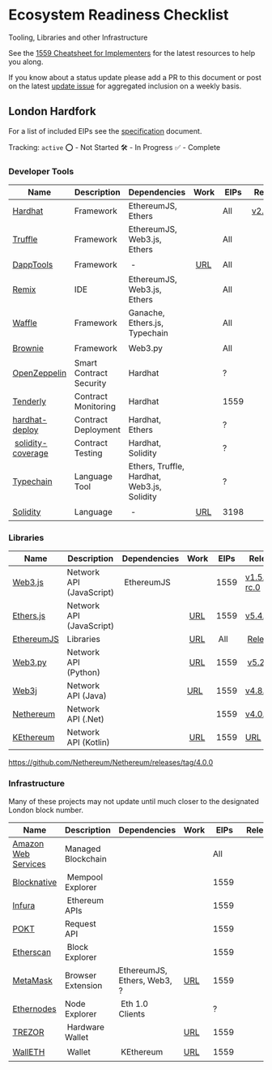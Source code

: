 # Ecosystem Readiness Checklist
Tooling, Libraries and other Infrastructure

See the [1559 Cheatsheet for Implementers](https://hackmd.io/4YVYKxxvRZGDto7aq7rVkg?view) for the latest resources to help you along.

If you know about a status update please add a PR to this document or post on the latest [update issue](https://github.com/ethereum/eth1.0-specs/issues/198) for aggregated inclusion on a weekly basis.

## London Hardfork

For a list of included EIPs see the [specification](./mainnet-upgrades/london.md) document.

Tracking: `active`
⭕ - Not Started
🛠️ - In Progress
✅ - Complete

### Developer Tools

| Name | Description | Dependencies | Work | EIPs | Release | Status
|---|---|---|---|---|---|---|
| [Hardhat][hardhat-link] |Framework |EthereumJS, Ethers |  | All |[v2.5.0][hardhat-release] |✅
| [Truffle][truffle-link] |Framework |EthereumJS, Web3.js, Ethers |  | All | | ⭕
| [DappTools][dapptools-link] |Framework | - | [URL][dapptools-work] | All |  | 🛠️ 
| [Remix][remix-link] | IDE |EthereumJS, Web3.js, Ethers |  | All |  | 🛠️
| [Waffle][waffle-link] |Framework |Ganache, Ethers.js, Typechain |  | All | | 🛠
| [Brownie][brownie-link] |Framework |Web3.py |  | All | | ⭕
| [OpenZeppelin][oz-link] |Smart Contract Security |Hardhat |  | ? | | 🛠️
| [Tenderly][tenderly-link] |Contract Monitoring |Hardhat |  | 1559 | | 🛠️
| [hardhat-deploy][hardhat-deploy-link] |Contract Deployment |Hardhat, Ethers |  | ? | | ⭕
| [solidity-coverage][solidity-coverage-link] |Contract Testing |Hardhat, Solidity |  | ? | | ⭕
| [Typechain][typechain-link] |Language Tool |Ethers, Truffle, Hardhat, Web3.js, Solidity |  | ? | | ⭕
| [Solidity][solidity-link] |Language | - | [URL][solidity-work] | 3198 |  | 🛠️ 

[hardhat-link]: https://github.com/nomiclabs/hardhat
[hardhat-release]: https://github.com/nomiclabs/hardhat/releases/tag/hardhat-core-v2.5.0
[truffle-link]: https://github.com/trufflesuite/truffle
[dapptools-link]: https://github.com/dapphub/dapptools
[remix-link]: https://github.com/ethereum/remix-project
[waffle-link]: https://github.com/EthWorks/Waffle
[brownie-link]: https://github.com/eth-brownie/brownie
[oz-link]: https://github.com/OpenZeppelin
[tenderly-link]: https://github.com/Tenderly
[hardhat-deploy-link]: https://github.com/wighawag/hardhat-deploy
[solidity-coverage-link]: https://github.com/sc-forks/solidity-coverage
[typechain-link]: https://github.com/ethereum-ts/TypeChain
[solidity-link]: http://soliditylang.eth
[solidity-work]: https://github.com/ethereum/solidity/pull/11647
[dapptools-work]:https://github.com/dapphub/dapptools/pull/688


### Libraries

| Name | Description | Dependencies | Work | EIPs | Release | Status
|---|---|---|---|---|---|---|
| [Web3.js][web3js-link] |Network API (JavaScript) | EthereumJS |  |1559 |[v1.5.0-rc.0][web3js-release]   |✅ 
| [Ethers.js][ethers-link] |Network API (JavaScript) |  | [URL][ethers-work] |1559 |[v5.4.1][ethers-release]  |✅ 
| [EthereumJS][ethereumjs-link] |Libraries |  | [URL][ethereumjs-work] | All | [Releases][ethereumjs-release] |✅
| [Web3.py][web3py-link] |Network API (Python) |  | [URL][web3py-work] |1559 | [v5.21.0][web3py-release] |✅
| [Web3j][web3j-link] |Network API (Java) |  | [URL][web3j-work] |1559 |[v4.8.6][web3j-release]  |✅ 
| [Nethereum][nethereum-link] |Network API (.Net) |  |  |1559 | [v4.0.0][nethereum-release]  |✅
| [KEthereum][kethereum-link] |Network API (Kotlin) | | [URL][kethereum-work] |1559 |[URL][kethereum-release]  |✅

https://github.com/Nethereum/Nethereum/releases/tag/4.0.0

[web3js-link]: https://github.com/ChainSafe/web3.js
[web3js-release]: https://github.com/ChainSafe/web3.js/releases/tag/v1.5.0-rc.0
[ethers-link]: https://github.com/ethers-io/ethers.js
[ethers-work]: https://github.com/ethers-io/ethers.js/issues/1610
[ethers-release]: https://github.com/ethers-io/ethers.js/releases/tag/v5.4.1
[ethereumjs-link]: https://github.com/ethereumjs/ethereumjs-monorepo
[ethereumjs-work]: https://github.com/ethereumjs/ethereumjs-monorepo/issues/1211
[ethereumjs-release]: https://github.com/ethereumjs/ethereumjs-monorepo/pull/1263#issuecomment-849429331
[web3py-link]: https://github.com/ethereum/web3.py
[web3py-work]: https://github.com/ethereum/web3.py/issues/1835
[web3py-release]: https://web3py.readthedocs.io/en/latest/releases.html#v5-21-0-2021-07-12
[web3j-link]: https://github.com/web3j/web3j
[web3j-work]: https://github.com/web3j/web3j/pull/1417
[web3j-release]: https://github.com/web3j/web3j/releases/tag/v4.8.6
[nethereum-link]: https://github.com/Nethereum/Nethereum
[nethereum-release]: https://github.com/Nethereum/Nethereum/releases/tag/4.0.0
[kethereum-link]: https://github.com/komputing/KEthereum
[kethereum-work]: https://github.com/komputing/KEthereum/issues/101
[kethereum-release]: https://github.com/komputing/KEthereum/commit/8c1386853301e792f798d148677812c04ff0e434

### Infrastructure

Many of these projects may not update until much closer to the designated London block number.

| Name | Description | Dependencies | Work | EIPs | Release | Status
|---|---|---|---|---|---|---|
| [Amazon Web Services][AWS-link] | Managed Blockchain |  |  | All |  |⭕
| [Blocknative][blocknative-link] | Mempool Explorer |  |  | 1559 |  |⭕
| [Infura][infura-link] | Ethereum APIs |  |  | 1559 |  |✅
| [POKT][pocket-link] | Request API |  |  | 1559 |  |⭕ 
| [Etherscan][etherscan-link] | Block Explorer |  |  | 1559 |  |🛠️
| [MetaMask][metamask-link] | Browser Extension | EthereumJS, Ethers, Web3, ? | [URL][metamask-work] | 1559 |  |🛠️ 
| [Ethernodes][ethernodes-link] | Node Explorer | Eth 1.0 Clients |  | ? |  |⭕ 
| [TREZOR][trezor-link] | Hardware Wallet |  | [URL][trezor-work] | 1559 |  |🛠️ 
| [WallETH][walleth-link] | Wallet | KEthereum | [URL][walleth-work] | 1559 |  |🛠️  

[AWS-link]: https://aws.amazon.com/managed-blockchain/
[blocknative-link]: https://github.com/blocknative
[infura-link]: https://github.com/INFURA
[pocket-link]: https://pokt.network/
[etherscan-link]: https://github.com/etherscan
[metamask-link]: https://github.com/MetaMask
[metamask-work]: https://github.com/MetaMask/metamask-mobile/issues/2571
[ethernodes-link]: https://www.ethernodes.org/
[trezor-link]: https://trezor.io
[trezor-work]: https://github.com/trezor/trezor-firmware/issues/1604
[walleth-link]: https://walleth.org
[walleth-work]: https://github.com/walleth/walleth/issues/523

